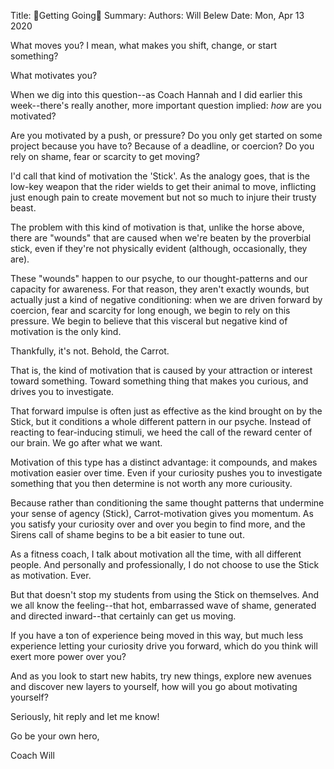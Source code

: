 Title:   🥕Getting Going🥕
Summary: 
Authors: Will Belew
Date:    Mon, Apr 13 2020
        

What moves you? I mean, what makes you shift, change, or start something?

What motivates you?

When we dig into this question--as Coach Hannah and I did earlier this week--there's really another, more important question implied: *how* are you motivated? 

Are you motivated by a push, or pressure? Do you only get started on some project because you have to? Because of a deadline, or coercion? Do you rely on shame, fear or scarcity to get moving?

I'd call that kind of motivation the 'Stick'. As the analogy goes, that is the low-key weapon that the rider wields to get their animal to move, inflicting just enough pain to create movement but not so much to injure their trusty beast.

The problem with this kind of motivation is that, unlike the horse above, there are "wounds" that are caused when we're beaten by the proverbial stick, even if they're not physically evident (although, occasionally, they are). 

These "wounds" happen to our psyche, to our thought-patterns and our capacity for awareness. For that reason, they aren't exactly wounds, but actually just a kind of negative conditioning: when we are driven forward by coercion, fear and scarcity for long enough, we begin to rely on this pressure. We begin to believe that this visceral but negative kind of motivation is the only kind. 

Thankfully, it's not. Behold, the Carrot.

That is, the kind of motivation that is caused by your attraction or interest toward something. Toward something thing that makes you curious, and drives you to investigate.

That forward impulse is often just as effective as the kind brought on by the Stick, but it conditions a whole different pattern in our psyche. Instead of reacting to fear-inducing stimuli, we heed the call of the reward center of our brain. We go after what we want.

Motivation of this type has a distinct advantage: it compounds, and makes motivation easier over time. Even if your curiosity pushes you to investigate something that you then determine is not worth any more curiousity.

Because rather than conditioning the same thought patterns that undermine your sense of agency (Stick), Carrot-motivation gives you momentum. As you satisfy your curiosity over and over you begin to find more, and the Sirens call of shame begins to be a bit easier to tune out.

As a fitness coach, I talk about motivation all the time, with all different people. And personally and professionally, I do not choose to use the Stick as motivation. Ever.

But that doesn't stop my students from using the Stick on themselves. And we all know the feeling--that hot, embarrassed wave of shame, generated and directed inward--that certainly can get us moving.

If you have a ton of experience being moved in this way, but much less experience letting your curiosity drive you forward, which do you think will exert more power over you?

And as you look to start new habits, try new things, explore new avenues and discover new layers to yourself, how will you go about motivating yourself?

Seriously, hit reply and let me know!

Go be your own hero, 

Coach Will

